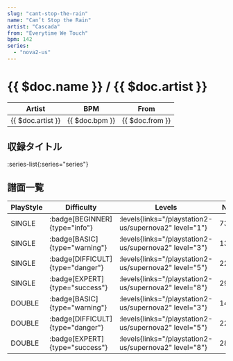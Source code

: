 ```yaml
---
slug: "cant-stop-the-rain"
name: "Can’t Stop the Rain"
artist: "Cascada"
from: "Everytime We Touch"
bpm: 142
series:
  - "nova2-us"
---
```


# {{ $doc.name }} / {{ $doc.artist }}

|Artist|BPM|From|
|------|---|----|
|{{ $doc.artist }}|{{ $doc.bpm }}|{{ $doc.from }}|

## 収録タイトル

:series-list{:series="series"}

## 譜面一覧

|PlayStyle|Difficulty|Levels|Notes|Movie|
|---------|----------|------|-----|-----|
|SINGLE| :badge[BEGINNER]{type="info"}| :levels{links="/playstation2-us/supernova2" level="1"}|73/4||
|SINGLE| :badge[BASIC]{type="warning"}| :levels{links="/playstation2-us/supernova2" level="3"}|137/1||
|SINGLE| :badge[DIFFICULT]{type="danger"}| :levels{links="/playstation2-us/supernova2" level="5"}|221/5||
|SINGLE| :badge[EXPERT]{type="success"}| :levels{links="/playstation2-us/supernova2" level="8"}|299/5||
|DOUBLE| :badge[BASIC]{type="warning"}| :levels{links="/playstation2-us/supernova2" level="3"}|140/3||
|DOUBLE| :badge[DIFFICULT]{type="danger"}| :levels{links="/playstation2-us/supernova2" level="5"}|221/5||
|DOUBLE| :badge[EXPERT]{type="success"}| :levels{links="/playstation2-us/supernova2" level="8"}|282/18||
